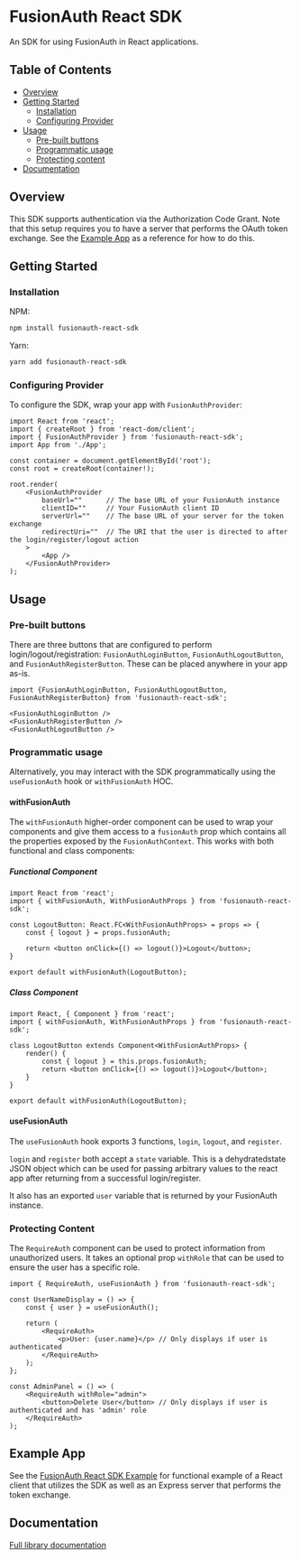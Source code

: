 # FusionAuth React SDK
An SDK for using FusionAuth in React applications.

## Table of Contents

- [Overview](#overview)
- [Getting Started](#getting-started)
    - [Installation](#installation)
    - [Configuring Provider](#configuring-provider)
- [Usage](#usage)
  - [Pre-built buttons](#pre-built-buttons)
  - [Programmatic usage](#programmatic-usage)
  - [Protecting content](#protecting-content)
- [Documentation](#documentation)

## Overview

This SDK supports authentication via the Authorization Code Grant. Note that this setup requires you to have a server
that performs the OAuth token exchange. See the [Example App](#example-app) as a reference for how to do this.

## Getting Started

### Installation

NPM:
```bash
npm install fusionauth-react-sdk
````

Yarn:
```bash
yarn add fusionauth-react-sdk
````

### Configuring Provider
To configure the SDK, wrap your app with `FusionAuthProvider`:

```TSX
import React from 'react';
import { createRoot } from 'react-dom/client';
import { FusionAuthProvider } from 'fusionauth-react-sdk';
import App from './App';

const container = document.getElementById('root');
const root = createRoot(container!);

root.render(
    <FusionAuthProvider
        baseUrl=""      // The base URL of your FusionAuth instance
        clientID=""     // Your FusionAuth client ID
        serverUrl=""    // The base URL of your server for the token exchange
        redirectUri=""  // The URI that the user is directed to after the login/register/logout action
    >
        <App />
    </FusionAuthProvider>
);
```

## Usage

### Pre-built buttons
There are three buttons that are configured to perform login/logout/registration: `FusionAuthLoginButton`, `FusionAuthLogoutButton`, and `FusionAuthRegisterButton`.
These can be placed anywhere in your app as-is.

```TSX
import {FusionAuthLoginButton, FusionAuthLogoutButton, FusionAuthRegisterButton} from 'fusionauth-react-sdk';

<FusionAuthLoginButton />
<FusionAuthRegisterButton />
<FusionAuthLogoutButton />
```

### Programmatic usage

Alternatively, you may interact with the SDK programmatically using the `useFusionAuth` hook or `withFusionAuth` HOC.

#### withFusionAuth

The `withFusionAuth` higher-order component can be used to wrap your components and give them access to a `fusionAuth` 
prop which contains all the properties exposed by the `FusionAuthContext`. This works with both functional and class
components:

##### Functional Component

```TSX
import React from 'react';
import { withFusionAuth, WithFusionAuthProps } from 'fusionauth-react-sdk';

const LogoutButton: React.FC<WithFusionAuthProps> = props => {
    const { logout } = props.fusionAuth;

    return <button onClick={() => logout()}>Logout</button>;
}

export default withFusionAuth(LogoutButton);
```

##### Class Component

```TSX
import React, { Component } from 'react';
import { withFusionAuth, WithFusionAuthProps } from 'fusionauth-react-sdk';

class LogoutButton extends Component<WithFusionAuthProps> {
    render() {
        const { logout } = this.props.fusionAuth;
        return <button onClick={() => logout()}>Logout</button>;
    }
}

export default withFusionAuth(LogoutButton);
```

#### useFusionAuth
The `useFusionAuth` hook exports 3 functions, `login`, `logout`, and `register`.

`login` and `register` both accept a `state` variable. This is a dehydratedstate JSON object which can be used for passing arbitrary values to the react app after returning from a successful login/register.

It also has an exported `user` variable that is returned by your FusionAuth instance.


### Protecting Content

The `RequireAuth` component can be used to protect information from unauthorized users. It takes an optional prop `withRole`
that can be used to ensure the user has a specific role.

```TSX
import { RequireAuth, useFusionAuth } from 'fusionauth-react-sdk';

const UserNameDisplay = () => {
    const { user } = useFusionAuth();

    return (
        <RequireAuth>
            <p>User: {user.name}</p> // Only displays if user is authenticated
        </RequireAuth>
    );
};

const AdminPanel = () => (
    <RequireAuth withRole="admin">
        <button>Delete User</button> // Only displays if user is authenticated and has 'admin' role
    </RequireAuth>
);
```

## Example App

See the [FusionAuth React SDK Example](https://github.com/FusionAuth/fusionauth-example-react-sdk) for functional example of a React client that utilizes the SDK as well as an Express server that performs the token exchange.

## Documentation

[Full library documentation](docs/documentation.md)
